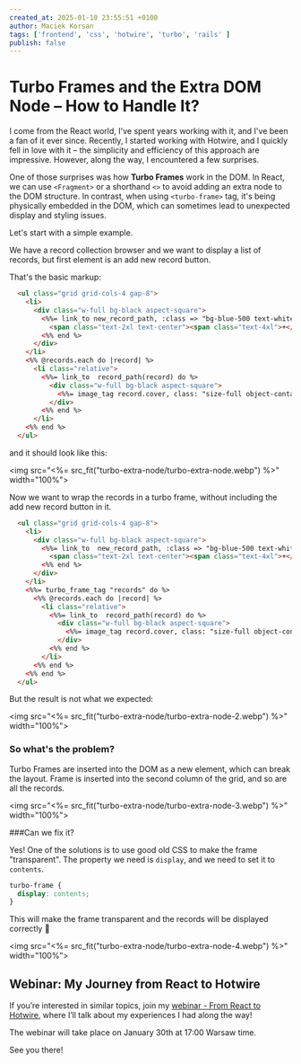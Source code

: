 ```yaml
---
created_at: 2025-01-10 23:55:51 +0100
author: Maciek Korsan
tags: ['frontend', 'css', 'hotwire', 'turbo', 'rails' ] 
publish: false
---
```


# Turbo Frames and the Extra DOM Node – How to Handle It?

I come from the React world, I've spent years working with it, and I've been a fan of it ever since. Recently, I started working with Hotwire, and  I quickly fell in love with it – the simplicity and efficiency of this approach are impressive. However, along the way, I encountered a few surprises.  

One of those surprises was how **Turbo Frames** work in the DOM. In React, we can use `<Fragment>` or a shorthand `<>` to avoid adding an extra node to the DOM structure. In contrast, when using `<turbo-frame>` tag, it's being physically embedded in the DOM, which can sometimes lead to unexpected display and styling issues.  

<!-- more -->

Let's start with a simple example.

We have a record collection browser and we want to display a list of records, but first element is an add new record button.

That's the basic markup:

```html
  <ul class="grid grid-cols-4 gap-8">
    <li>
      <div class="w-full bg-black aspect-square">
        <%%= link_to new_record_path, :class => "bg-blue-500 text-white px-2 py-1 rounded-md size-full flex items-center justify-center" do %>
          <span class="text-2xl text-center"><span class="text-4xl">+</span><br/> New Record</span>
        <%% end %>
      </div>
    </li>
    <%% @records.each do |record| %>
      <li class="relative">
        <%%= link_to  record_path(record) do %>
          <div class="w-full bg-black aspect-square">
            <%%= image_tag record.cover, class: "size-full object-contain" if record.cover.present? %>
          </div>
        <%% end %>
      </li>
    <%% end %>
  </ul>
```

and it should look like this:

<img src="<%= src_fit("turbo-extra-node/turbo-extra-node.webp") %>" width="100%">

Now we want to wrap the records in a turbo frame, without including the add new record button in it.


```html
  <ul class="grid grid-cols-4 gap-8">
    <li>
      <div class="w-full bg-black aspect-square">
        <%%= link_to  new_record_path, :class => "bg-blue-500 text-white px-2 py-1 rounded-md size-full flex items-center justify-center" do %>
          <span class="text-2xl text-center"><span class="text-4xl">+</span><br/> New Record</span>
        <%% end %>
      </div>
    </li>
    <%%= turbo_frame_tag "records" do %>
      <%% @records.each do |record| %>
        <li class="relative">
          <%%= link_to  record_path(record) do %>
            <div class="w-full bg-black aspect-square">
              <%%= image_tag record.cover, class: "size-full object-contain" if record.cover.present? %>
            </div>
          <%% end %>
        </li>
      <%% end %>
    <%% end %>
  </ul>
```

But the result is not what we expected:

<img src="<%= src_fit("turbo-extra-node/turbo-extra-node-2.webp") %>" width="100%">

### So what's the problem?

Turbo Frames are inserted into the DOM as a new element, which can break the layout. Frame is inserted into the second column of the grid, and so are all the records.

<img src="<%= src_fit("turbo-extra-node/turbo-extra-node-3.webp") %>" width="100%">

###Can we fix it? 

Yes! One of the solutions is to use good old CSS to make the frame "transparent". The property we need is `display`, and we need to set it to `contents`. 

```css
turbo-frame {
  display: contents;
}
```

This will make the frame transparent and the records will be displayed correctly 🎉

<img src="<%= src_fit("turbo-extra-node/turbo-extra-node-4.webp") %>" width="100%">

## Webinar: My Journey from React to Hotwire

If you’re interested in similar topics, join my [webinar - From React to Hotwire](https://arkency.com/webinars/from-react-to-hotwire), where I’ll talk about my experiences I had along the way! 

The webinar will take place on January 30th at 17:00 Warsaw time.

See you there!




